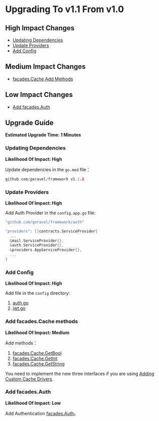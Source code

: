 # Upgrading To v1.1 From v1.0

## High Impact Changes

- [Updating Dependencies](#updating-dependencies)
- [Update Providers](#update-providers)
- [Add Config](#add-config)

## Medium Impact Changes

- [facades.Cache Add Methods](#facades-cache-add-methods)

## Low Impact Changes

- [Add facades.Auth](#add-facades-auth)

## Upgrade Guide

**Estimated Upgrade Time: 1 Minutes**

### Updating Dependencies

**Likelihood Of Impact: High**

Update dependencies in the `go.mod` file：

```go
github.com/goravel/framework v1.1.1
```

### Update Providers

**Likelihood Of Impact: High**

Add Auth Provider in the `config.app.go` file:

```go
"github.com/goravel/framework/auth"

"providers": []contracts.ServiceProvider{
  ...
  &mail.ServiceProvider{},
  &auth.ServiceProvider{},
  &providers.AppServiceProvider{},
  ...
}
```

### Add Config

**Likelihood Of Impact: High**

Add file in the `config` directory:

1. [auth.go](https://github.com/goravel/goravel/blob/v1.1.1/config/auth.go)
2. [jwt.go](https://github.com/goravel/goravel/blob/v1.1.1/config/jwt.go)

### Add facades.Cache methods

**Likelihood Of Impact: Medium**

Add methods：

1. [facades.Cache.GetBool](https://github.com/goravel/framework/blob/87c7fa9b95e45fcf4f88a502f1a1adc213527ae1/contracts/cache/store.go#L9)
2. [facades.Cache.GetInt](https://github.com/goravel/framework/blob/87c7fa9b95e45fcf4f88a502f1a1adc213527ae1/contracts/cache/store.go#L10)
3. [facades.Cache.GetString](https://github.com/goravel/framework/blob/87c7fa9b95e45fcf4f88a502f1a1adc213527ae1/contracts/cache/store.go#L11)

You need to implement the new three interfaces if you are using [Adding Custom Cache Drivers](https://github.com/goravel/docs/blob/master/digging-deeper/cache.md#adding-custom-cache-drivers).

### Add facades.Auth

**Likelihood Of Impact: Low**

Add Authentication [facades.Auth](../security/authentication.md)。
